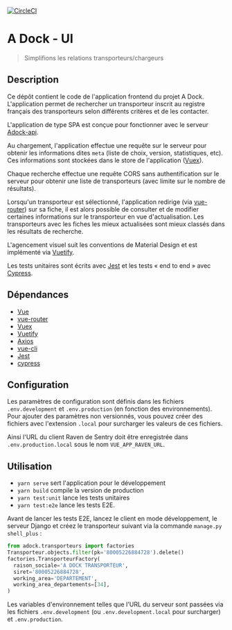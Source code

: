 [![CircleCI](https://circleci.com/gh/MTES-MCT/adock-ui.svg?style=svg)](https://circleci.com/gh/MTES-MCT/adock-ui)

# A Dock - UI

> Simplifions les relations transporteurs/chargeurs

## Description

Ce dépôt contient le code de l'application frontend du projet A Dock.
L'application permet de rechercher un transporteur inscrit au registre français
des transporteurs selon différents critères et de les contacter.

L'application de type SPA est conçue pour fonctionner avec le serveur
[Adock-api](https://github.com/MTES-MCT/adock-api/).

Au chargement, l'application effectue une requête sur le serveur pour obtenir
les informations dites `meta` (liste de choix, version, statistiques, etc). Ces
informations sont stockées dans le store de l'application ([Vuex][vuex]).

Chaque recherche effectue une requête CORS sans authentification sur le serveur
pour obtenir une liste de transporteurs (avec limite sur le nombre de
résultats).

Lorsqu'un transporteur est sélectionné, l'application redirige (via
[vue-router][vue-router]) sur sa fiche, il est alors possible de consulter et de
modifier certaines informations sur le transporteur en vue d'actualisation. Les
transporteurs avec les fiches les mieux actualisées sont mieux classés dans les
résultats de recherche.

L'agencement visuel suit les conventions de Material Design et est implémenté
via [Vuetify][vuetify].

Les tests unitaires sont écrits avec [Jest][jest] et les tests « end to end »
avec [Cypress][cypress].

## Dépendances

- [Vue][vue]
- [vue-router][vue-router]
- [Vuex][vuex]
- [Vuetify][Vuetify]
- [Axios][axios]
- [vue-cli][vue-cli]
- [Jest][jest]
- [cypress][cypress]

## Configuration

Les paramètres de configuration sont définis dans les fichiers
`.env.development` et `.env.production` (en fonction des environnements). Pour
ajouter des paramètres non versionnés, vous pouvez créer des fichiers avec
l'extension `.local` pour surcharger les valeurs de ces fichiers.

Ainsi l'URL du client Raven de Sentry doit être enregistrée dans
`.env.production.local` sous le nom `VUE_APP_RAVEN_URL`.

## Utilisation

* `yarn serve` sert l'application pour le développement
* `yarn build` compile la version de production
* `yarn test:unit` lance les tests unitaires
* `yarn test:e2e` lance les tests E2E.

Avant de lancer les tests E2E, lancez le client en mode développement, le
serveur Django et créez le transporteur suivant via la commande ``manage.py
shell_plus`` :

```python
from adock.transporteurs import factories
Transporteur.objects.filter(pk='80005226884728').delete()
factories.TransporteurFactory(
  raison_sociale='A DOCK TRANSPORTEUR',
  siret='80005226884728',
  working_area='DEPARTEMENT',
  working_area_departements=[34],
)
```


Les variables d'environnement telles que l'URL du serveur sont passées via les
fichiers `.env.development` (ou `.env.development.local` pour surcharger) et
`.env.production`.

[vue]: https://vuejs.org/
[vue-router]: https://router.vuejs.org
[vuex]: https://vuex.vuejs.org/
[vuetify]: https://vuetifyjs.com
[axios]: https://github.com/axios/axios
[vue-cli]: https://github.com/vuejs/vue-cli
[jest]: https://facebook.github.io/jest/
[cypress]: https://www.cypress.io/
